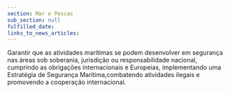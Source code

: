 ```yaml
---
section: Mar e Pescas
sub_section: null
fulfilled_date:
links_to_news_articles:
---
```


Garantir que as atividades marítimas se podem desenvolver em segurança nas áreas sob soberania, jurisdição ou responsabilidade nacional, cumprindo as obrigações internacionais e Europeias, implementando uma Estratégia de Segurança Marítima,combatendo atividades ilegais e promovendo a cooperação internacional.